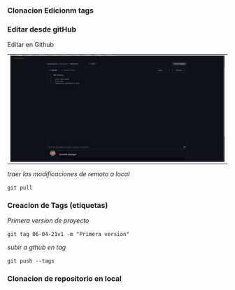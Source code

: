 ### Clonacion Edicionm tags

### Editar desde gitHub

<table>
<p>Editar en Github</p>
  <tr>
    <td align="center" style="padding=0;width=50%;">
      <img align="center" style="padding=0;" src="../images/editar.png" />
    </td>
  </tr>
</table>


_traer las modificaciones de remoto a local_

```
git pull
```


### Creacion de Tags (etiquetas)

_Primera version de proyecto_

```
git tag 06-04-21v1 -m "Primera version"
```

_subir a gthub en tag_

```
git push --tags
```


### Clonacion de repositorio en local